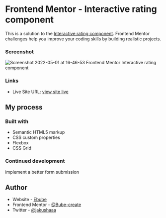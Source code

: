 
# Frontend Mentor - Interactive rating component

This is a solution to the [Interactive rating component](https://www.frontendmentor.io/challenges/interactive-rating-component-koxpeBUmI/hub/interactive-rating-component-ByoKFmFBc). Frontend Mentor challenges help you improve your coding skills by building realistic projects.

### Screenshot
![Screenshot 2022-05-01 at 16-46-53 Frontend Mentor Interactive rating component](https://user-images.githubusercontent.com/53101939/166153686-024fff40-8b97-45dd-a1ef-cf364395ce35.png)


### Links

-   Live Site URL: [view site live](https://frontendmentor-challenges-solution.vercel.app/)

## My process

### Built with

-   Semantic HTML5 markup
-   CSS custom properties
-   Flexbox
-   CSS Grid

### Continued development

implement a better form submission

## Author

-   Website - [Ebube](https://personal-website-alpha-azure.vercel.app/)
-   Frontend Mentor - [@Bube-create](https://www.frontendmentor.io/profile/Bube-create)
-   Twitter - [@jakushaaa](https://www.twitter.com/jakushaaa)

